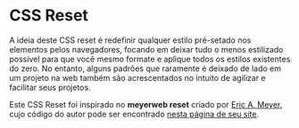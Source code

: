 # CSS Reset

A ideia deste CSS reset é redefinir qualquer estilo pré-setado nos elementos pelos navegadores, focando em deixar tudo o menos estilizado possível para que você mesmo formate e aplique todos os estilos existentes do zero. No entanto, alguns padrões que raramente é deixado de lado em um projeto na web também são acrescentados no intuito de agilizar e facilitar seus projetos.

Este CSS Reset foi inspirado no **meyerweb reset** criado por [Eric A. Meyer](https://meyerweb.com/eric/), cujo código do autor pode ser encontrado [nesta página de seu site](https://meyerweb.com/eric/tools/css/reset/).